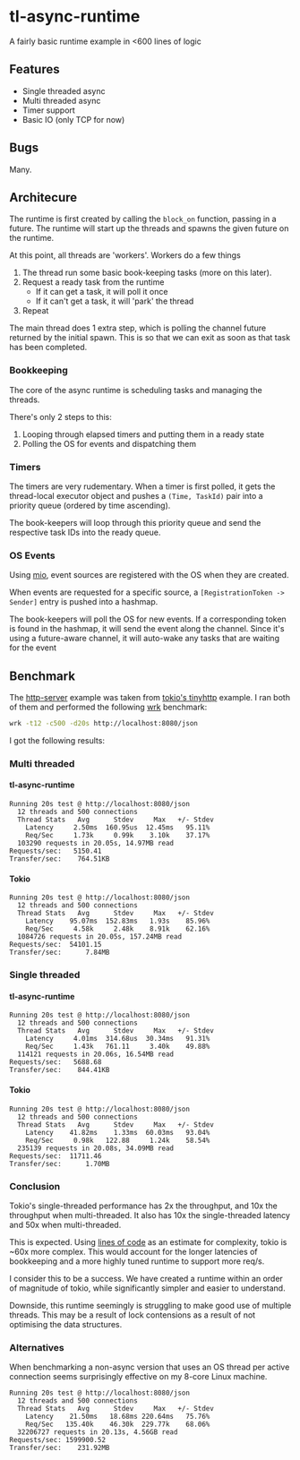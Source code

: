 # tl-async-runtime

A fairly basic runtime example in <600 lines of logic

## Features

* Single threaded async
* Multi threaded async
* Timer support
* Basic IO (only TCP for now)

## Bugs

Many.

## Architecure

The runtime is first created by calling the `block_on` function, passing in a future.
The runtime will start up the threads and spawns the given future on the runtime.

At this point, all threads are 'workers'. Workers do a few things

1. The thread run some basic book-keeping tasks (more on this later).
2. Request a ready task from the runtime
    * If it can get a task, it will poll it once
    * If it can't get a task, it will 'park' the thread
3. Repeat

The main thread does 1 extra step, which is polling the channel future returned by the initial spawn.
This is so that we can exit as soon as that task has been completed.

### Bookkeeping

The core of the async runtime is scheduling tasks and managing the threads.

There's only 2 steps to this:
1. Looping through elapsed timers and putting them in a ready state
2. Polling the OS for events and dispatching them

### Timers

The timers are very rudementary. When a timer is first polled, it
gets the thread-local executor object and pushes a `(Time, TaskId)` pair
into a priority queue (ordered by time ascending).

The book-keepers will loop through this priority queue and send the respective task IDs
into the ready queue.

### OS Events

Using [mio](https://crates.io/crates/mio), event sources are registered
with the OS when they are created.

When events are requested for a specific source, a `[RegistrationToken -> Sender]` entry is pushed into
a hashmap.

The book-keepers will poll the OS for new events. If a corresponding token is found in the hashmap,
it will send the event along the channel. Since it's using a future-aware channel, it will auto-wake
any tasks that are waiting for the event

## Benchmark

The [http-server](examples/http-server.rs) example was taken from [tokio's tinyhttp](https://github.com/tokio-rs/tokio/blob/e8ae65a697d04aa11d5587c45caf999cb3b7f36e/examples/tinyhttp.rs) example.
I ran both of them and performed the following [wrk](https://github.com/wg/wrk) benchmark:

```sh
wrk -t12 -c500 -d20s http://localhost:8080/json
```

I got the following results:

### Multi threaded

#### tl-async-runtime
```
Running 20s test @ http://localhost:8080/json
  12 threads and 500 connections
  Thread Stats   Avg      Stdev     Max   +/- Stdev
    Latency     2.50ms  160.95us  12.45ms   95.11%
    Req/Sec     1.73k     0.99k    3.10k    37.17%
  103290 requests in 20.05s, 14.97MB read
Requests/sec:   5150.41
Transfer/sec:    764.51KB
```

#### Tokio
```
Running 20s test @ http://localhost:8080/json
  12 threads and 500 connections
  Thread Stats   Avg      Stdev     Max   +/- Stdev
    Latency    95.07ms  152.83ms   1.93s    85.96%
    Req/Sec     4.58k     2.48k    8.91k    62.16%
  1084726 requests in 20.05s, 157.24MB read
Requests/sec:  54101.15
Transfer/sec:      7.84MB
```

### Single threaded

#### tl-async-runtime
```
Running 20s test @ http://localhost:8080/json
  12 threads and 500 connections
  Thread Stats   Avg      Stdev     Max   +/- Stdev
    Latency     4.01ms  314.68us  30.34ms   91.31%
    Req/Sec     1.43k   761.11     3.40k    49.88%
  114121 requests in 20.06s, 16.54MB read
Requests/sec:   5688.68
Transfer/sec:    844.41KB
```

#### Tokio
```
Running 20s test @ http://localhost:8080/json
  12 threads and 500 connections
  Thread Stats   Avg      Stdev     Max   +/- Stdev
    Latency    41.82ms    1.33ms  60.03ms   93.04%
    Req/Sec     0.98k   122.88     1.24k    58.54%
  235139 requests in 20.08s, 34.09MB read
Requests/sec:  11711.46
Transfer/sec:      1.70MB
```

### Conclusion

Tokio's single-threaded performance has 2x the throughput, and 10x the throughput when multi-threaded.
It also has 10x the single-threaded latency and 50x when multi-threaded.

This is expected. Using [lines of code](https://gist.github.com/conradludgate/417ef86f1764b41606f400de247692bf) as an estimate for complexity, tokio is ~60x more complex.
This would account for the longer latencies of bookkeeping and a more highly tuned runtime to support more req/s.

I consider this to be a success.
We have created a runtime within an order of magnitude of tokio,
while significantly simpler and easier to understand.

Downside, this runtime seemingly is struggling to make good use of multiple threads.
This may be a result of lock contensions as a result of not optimising the data structures.

### Alternatives

When benchmarking a non-async version that uses an OS thread per active connection seems surprisingly effective on my 8-core Linux machine.

```
Running 20s test @ http://localhost:8080/json
  12 threads and 500 connections
  Thread Stats   Avg      Stdev     Max   +/- Stdev
    Latency    21.50ms   18.68ms 220.64ms   75.76%
    Req/Sec   135.40k    46.30k  229.77k    68.06%
  32206727 requests in 20.13s, 4.56GB read
Requests/sec: 1599900.52
Transfer/sec:    231.92MB
```
